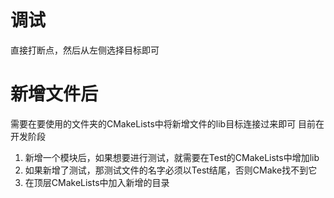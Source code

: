 # 调试

直接打断点，然后从左侧选择目标即可

# 新增文件后

需要在要使用的文件夹的CMakeLists中将新增文件的lib目标连接过来即可
目前在开发阶段
1. 新增一个模块后，如果想要进行测试，就需要在Test的CMakeLists中增加lib
2. 如果新增了测试，那测试文件的名字必须以Test结尾，否则CMake找不到它
3. 在顶层CMakeLists中加入新增的目录
